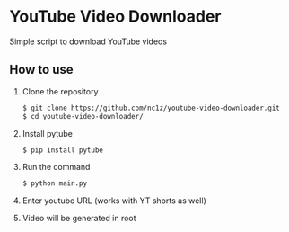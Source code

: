 # YouTube Video Downloader
Simple script to download YouTube videos

## How to use

1. Clone the repository
    ```bash
    $ git clone https://github.com/nc1z/youtube-video-downloader.git
    $ cd youtube-video-downloader/
    ```
2. Install pytube

    ```bash
    $ pip install pytube
    ```
3. Run the command
    ```bash
    $ python main.py
    ```
4. Enter youtube URL (works with YT shorts as well)
5. Video will be generated in root
